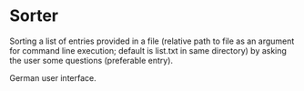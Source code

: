 # Sorter

Sorting a list of entries provided in a file (relative path to file as an argument for command line execution; default is list.txt in same directory) by asking the user some questions (preferable entry).

German user interface.
